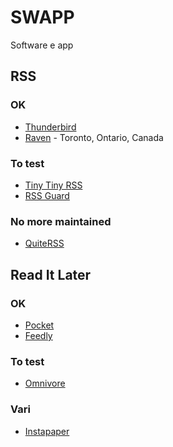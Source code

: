 # SWAPP
Software e app

## RSS

### OK

- [Thunderbird](https://www.thunderbird.net/)
- [Raven](https://ravenreader.app/) - Toronto, Ontario, Canada

### To test

- [Tiny Tiny RSS](https://tt-rss.org/)
- [RSS Guard](https://github.com/martinrotter/rssguard/)

### No more maintained

- [QuiteRSS](https://quiterss.org/)

## Read It Later

### OK

- [Pocket](https://getpocket.com/)
- [Feedly](https://feedly.com/)

### To test

- [Omnivore](https://omnivore.app/)

### Vari

- [Instapaper](https://www.instapaper.com/)
